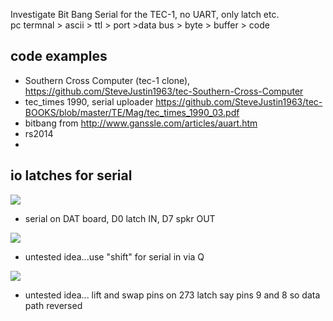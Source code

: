 
Investigate Bit Bang Serial for the TEC-1, no UART, only latch etc.  
pc termnal > ascii > ttl > port >data bus > byte > buffer > code 


## code examples 
* Southern Cross Computer (tec-1 clone), https://github.com/SteveJustin1963/tec-Southern-Cross-Computer
* tec_times 1990, serial uploader https://github.com/SteveJustin1963/tec-BOOKS/blob/master/TE/Mag/tec_times_1990_03.pdf
* bitbang from http://www.ganssle.com/articles/auart.htm
* rs2014
* 

## io latches for serial


![](https://github.com/SteveJustin1963/tec-BIT-BANG/blob/master/pics/dat-ser-in2.png)
* serial on DAT board, D0 latch IN, D7 spkr OUT 

![](https://github.com/SteveJustin1963/tec-BIT-BANG/blob/master/pics/another-hack1.png)
* untested idea...use "shift" for serial in via Q  

![](https://github.com/SteveJustin1963/tec-BIT-BANG/blob/master/pics/swap.png)
* untested idea... lift and swap pins on 273 latch say pins 9 and 8 so data path reversed 




 




